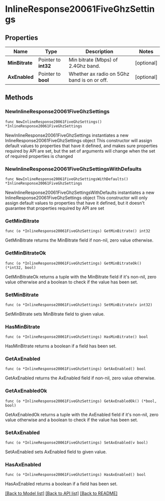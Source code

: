 # InlineResponse20061FiveGhzSettings

## Properties

Name | Type | Description | Notes
------------ | ------------- | ------------- | -------------
**MinBitrate** | Pointer to **int32** | Min bitrate (Mbps) of 2.4Ghz band. | [optional] 
**AxEnabled** | Pointer to **bool** | Whether ax radio on 5Ghz band is on or off. | [optional] 

## Methods

### NewInlineResponse20061FiveGhzSettings

`func NewInlineResponse20061FiveGhzSettings() *InlineResponse20061FiveGhzSettings`

NewInlineResponse20061FiveGhzSettings instantiates a new InlineResponse20061FiveGhzSettings object
This constructor will assign default values to properties that have it defined,
and makes sure properties required by API are set, but the set of arguments
will change when the set of required properties is changed

### NewInlineResponse20061FiveGhzSettingsWithDefaults

`func NewInlineResponse20061FiveGhzSettingsWithDefaults() *InlineResponse20061FiveGhzSettings`

NewInlineResponse20061FiveGhzSettingsWithDefaults instantiates a new InlineResponse20061FiveGhzSettings object
This constructor will only assign default values to properties that have it defined,
but it doesn't guarantee that properties required by API are set

### GetMinBitrate

`func (o *InlineResponse20061FiveGhzSettings) GetMinBitrate() int32`

GetMinBitrate returns the MinBitrate field if non-nil, zero value otherwise.

### GetMinBitrateOk

`func (o *InlineResponse20061FiveGhzSettings) GetMinBitrateOk() (*int32, bool)`

GetMinBitrateOk returns a tuple with the MinBitrate field if it's non-nil, zero value otherwise
and a boolean to check if the value has been set.

### SetMinBitrate

`func (o *InlineResponse20061FiveGhzSettings) SetMinBitrate(v int32)`

SetMinBitrate sets MinBitrate field to given value.

### HasMinBitrate

`func (o *InlineResponse20061FiveGhzSettings) HasMinBitrate() bool`

HasMinBitrate returns a boolean if a field has been set.

### GetAxEnabled

`func (o *InlineResponse20061FiveGhzSettings) GetAxEnabled() bool`

GetAxEnabled returns the AxEnabled field if non-nil, zero value otherwise.

### GetAxEnabledOk

`func (o *InlineResponse20061FiveGhzSettings) GetAxEnabledOk() (*bool, bool)`

GetAxEnabledOk returns a tuple with the AxEnabled field if it's non-nil, zero value otherwise
and a boolean to check if the value has been set.

### SetAxEnabled

`func (o *InlineResponse20061FiveGhzSettings) SetAxEnabled(v bool)`

SetAxEnabled sets AxEnabled field to given value.

### HasAxEnabled

`func (o *InlineResponse20061FiveGhzSettings) HasAxEnabled() bool`

HasAxEnabled returns a boolean if a field has been set.


[[Back to Model list]](../README.md#documentation-for-models) [[Back to API list]](../README.md#documentation-for-api-endpoints) [[Back to README]](../README.md)


